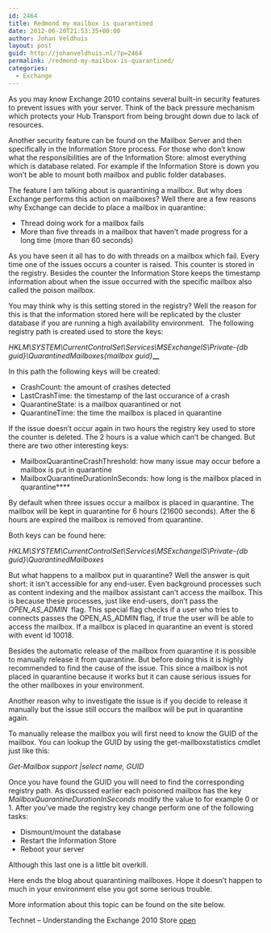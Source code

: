 ```yaml
---
id: 2464
title: Redmond my mailbox is quarantined
date: 2012-06-20T21:53:35+00:00
author: Johan Veldhuis
layout: post
guid: http://johanveldhuis.nl/?p=2464
permalink: /redmond-my-mailbox-is-quarantined/
categories:
  - Exchange
---
```

As you may know Exchange 2010 contains several built-in security features to prevent issues with your server. Think of the back pressure mechanism which protects your Hub Transport from being brought down due to lack of resources.

Another security feature can be found on the Mailbox Server and then specifically in the Information Store process. For those who don’t know what the responsibilities are of the Information Store: almost everything which is database related. For example if the Information Store is down you won’t be able to mount both mailbox and public folder databases.

The feature I am talking about is quarantining a mailbox. But why does Exchange performs this action on mailboxes? Well there are a few reasons why Exchange can decide to place a mailbox in quarantine:

  * Thread doing work for a mailbox fails
  * More than five threads in a mailbox that haven’t made progress for a long time (more than 60 seconds)

As you have seen it all has to do with threads on a mailbox which fail. Every time one of the issues occurs a counter is raised. This counter is stored in the registry. Besides the counter the Information Store keeps the timestamp information about when the issue occurred with the specific mailbox also called the poison mailbox.

You may think why is this setting stored in the registry? Well the reason for this is that the information stored here will be replicated by the cluster database if you are running a high availability environment.  The following registry path is created used to store the keys:

_HKLM\SYSTEM\CurrentControlSet\Services\MSExchangeIS\\Private-{db guid}\QuarantinedMailboxes\{mailbox guid}_**__**

In this path the following keys will be created:

  * CrashCount: the amount of crashes detected
  * LastCrashTime: the timestamp of the last occurance of a crash
  * QuarantineState: is a mailbox quarantined or not
  * QuarantineTime: the time the mailbox is placed in quarantine

If the issue doesn’t occur again in two hours the registry key used to store the counter is deleted. The 2 hours is a value which can’t be changed. But there are two other interesting keys:

  * MailboxQuarantineCrashThreshold: how many issue may occur before a mailbox is put in quarantine
  * MailboxQuarantineDurationInSeconds: how long is the mailbox placed in quarantine****

By default when three issues occur a mailbox is placed in quarantine. The mailbox will be kept in quarantine for 6 hours (21600 seconds). After the 6 hours are expired the mailbox is removed from quarantine.

Both keys can be found here:

_HKLM\SYSTEM\CurrentControlSet\Services\MSExchangeIS\\Private-{db guid}\QuarantinedMailboxes_

But what happens to a mailbox put in quarantine? Well the answer is quit short: it isn’t accessible for any end-user. Even background processes such as content indexing and the mailbox assistant can’t access the mailbox. This is because these processes, just like end-users, don’t pass the _OPEN\_AS\_ADMIN_  flag. This special flag checks if a user who tries to connects passes the OPEN\_AS\_ADMIN flag, if true the user will be able to access the mailbox. If a mailbox is placed in quarantine an event is stored with event id 10018.

Besides the automatic release of the mailbox from quarantine it is possible to manually release it from quarantine. But before doing this it is highly recommended to find the cause of the issue. This since a mailbox is not placed in quarantine because it works but it can cause serious issues for the other mailboxes in your environment.

Another reason why to investigate the issue is if you decide to release it manually but the issue still occurs the mailbox will be put in quarantine again.

To manually release the mailbox you will first need to know the GUID of the mailbox. You can lookup the GUID by using the get-mailboxstatistics cmdlet just like this:

_Get-Mailbox support |select name, GUID_

Once you have found the GUID you will need to find the corresponding registry path. As discussed earlier each poisoned mailbox has the key _MailboxQuarantineDurationInSeconds_ modify the value to for example 0 or 1. After you’ve made the registry key change perform one of the following tasks:

  * Dismount/mount the database
  * Restart the Information Store
  * Reboot your server

Although this last one is a little bit overkill.

Here ends the blog about quarantining mailboxes. Hope it doesn’t happen to much in your environment else you got some serious trouble.

More information about this topic can be found on the site below.

Technet &#8211; Understanding the Exchange 2010 Store <a href="http://technet.microsoft.com/en-us/library/bb331958.aspx" target="_blank">open</a>

<div id="UMS_TOOLTIP" style="position: absolute; cursor: pointer; z-index: 2147483647; background: none repeat scroll 0% 0% transparent; display: none;">
  <img id="ums_img_tooltip" class="UMSRatingIcon" alt="" />
</div>
